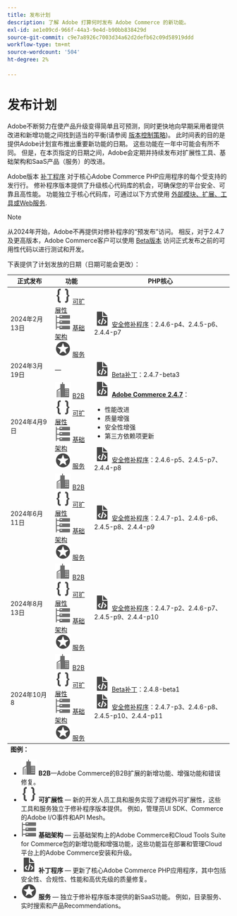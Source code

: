 ```yaml
---
title: 发布计划
description: 了解 Adobe 打算何时发布 Adobe Commerce 的新功能。
exl-id: ae1e09cd-966f-44a3-9e4d-b90bb838429d
source-git-commit: c9e7a8926c7003d34a62d2defb62c09d58919ddd
workflow-type: tm+mt
source-wordcount: '504'
ht-degree: 2%

---
```


# 发布计划

Adobe不断努力在使产品升级变得简单且可预测，同时更快地向早期采用者提供改进和新增功能之间找到适当的平衡(请参阅 [版本控制策略](versioning-policy.md))。 此时间表的目的是提供Adobe计划宣布推出重要新功能的日期。 这些功能在一年中可能会有所不同。 但是，在本页指定的日期之间，Adobe会定期并持续发布对扩展性工具、基础架构和SaaS产品（服务）的改进。

Adobe版本 [补丁程序](versioning-policy.md#patch-release) 对于核心Adobe Commerce PHP应用程序的每个受支持的发行行。 修补程序版本提供了升级核心代码库的机会，可确保您的平台安全、可靠且高性能。 功能独立于核心代码库，可通过以下方式使用 [外部模块、扩展、工具或Web服务](versioning-policy.md#extensibility-infrastructure-and-services-release).

>[!NOTE]
>
>从2024年开始，Adobe不再提供对修补程序的“预发布”访问。 相反，对于2.4.7及更高版本，Adobe Commerce客户可以使用 [Beta版本](beta.md) 访问正式发布之前的可用性代码以进行测试和开发。

下表提供了计划发放的日期（日期可能会更改）：

<table>
<thead>
  <tr>
    <th>正式发布</th>
    <th>功能</th>
    <th>PHP核心</th>
  </tr>
</thead>
<tfoot>
   <tr>
      <td colspan="3"><strong>图例：</strong>
         <ul>
            <li><strong><img alt="B2B功能图标" src="../assets/icons/enterprise.svg"></img> B2B</strong>—Adobe Commerce的B2B扩展的新增功能、增强功能和错误修复。</li>
            <li><strong><img alt="“可扩展性功能”图标" src="../assets/icons/brackets.svg"></img> 可扩展性</strong> — 新的开发人员工具和服务实现了进程外可扩展性，这些工具和服务独立于修补程序版本提供。 例如，管理员UI SDK、Commerce的Adobe I/O事件和API Mesh。</li>
            <li><strong><img alt="基础架构功能图标" src="../assets/icons/servers.svg"></img> 基础架构</strong> — 云基础架构上的Adobe Commerce和Cloud Tools Suite for Commerce包的新增功能和增强功能，这些功能旨在部署和管理Cloud平台上的Adobe Commerce安装和升级。</li>
            <li><strong><img alt="“补丁版本”图标" src="../assets/icons/file-code.svg"></img> 补丁程序</strong> — 更新了核心Adobe Commerce PHP应用程序，其中包括安全性、合规性、性能和高优先级的质量修复。</li>
            <li><strong><img alt="“服务”功能图标" src="../assets/icons/feature.svg"></img> 服务</strong> — 独立于修补程序版本提供的新SaaS功能。 例如，目录服务、实时搜索和产品Recommendations。</li>
         </ul>
      </td>
   </tr>
</tfoot>
<tbody>
  <tr>
    <td>2024年2月13日</td>
    <td><img alt="“可扩展性功能”图标" src="../assets/icons/brackets.svg"></img> <a href="https://developer.adobe.com/commerce/extensibility/">可扩展性</a><br><img alt="基础架构功能图标" src="../assets/icons/servers.svg"></img> <a href="https://experienceleague.adobe.com/docs/commerce-cloud-service/user-guide/release-notes/cloud-tools-suite.html">基础架构</a><br><img alt="“服务”功能图标" src="../assets/icons/feature.svg"></img> <a href="https://experienceleague.adobe.com/docs/commerce-merchant-services/user-guides/release-information/release-notes-all.html">服务</a></td>
    <td><img alt="“补丁版本”图标" src="../assets/icons/file-code.svg"></img> <a href="release-notes/security/overview.md">安全修补程序</a>：2.4.6-p4、2.4.5-p6、2.4.4-p7</td>
  </tr>
  <tr>
    <td>2024年3月19日</td>
    <td>—</td>
    <td><img alt="“补丁版本”图标" src="../assets/icons/file-code.svg"></img> <a href="release-notes/commerce/overview.md">Beta补丁</a>：2.4.7-beta3</td>
  </tr>
  <tr>
    <td>2024年4月9日</td>
    <td><img alt="B2B功能图标" src="../assets/icons/enterprise.svg"></img> <a href="https://experienceleague.adobe.com/docs/commerce-admin/b2b/release-notes.html">B2B</a><br><img alt="“可扩展性功能”图标" src="../assets/icons/brackets.svg"></img> <a href="https://developer.adobe.com/commerce/extensibility/">可扩展性</a><br><img alt="基础架构功能图标" src="../assets/icons/servers.svg"></img> <a href="https://experienceleague.adobe.com/docs/commerce-cloud-service/user-guide/release-notes/cloud-tools-suite.html">基础架构</a><br><img alt="“服务”功能图标" src="../assets/icons/feature.svg"></img> <a href="https://experienceleague.adobe.com/docs/commerce-merchant-services/user-guides/release-information/release-notes-all.html">服务</a></td>
    <td><img alt="“补丁版本”图标" src="../assets/icons/file-code.svg"></img> <a href="release-notes/commerce/overview.md"><strong>Adobe Commerce 2.4.7</a></strong>：<ul><li>性能改进</li><li>质量增强</li><li>安全性增强</li><li>第三方依赖项更新</li></ul><img alt="“补丁版本”图标" src="../assets/icons/file-code.svg"></img> <a href="release-notes/security/overview.md">安全修补程序</a>：2.4.6-p5、2.4.5-p7、2.4.4-p8</td>
  </tr>
  <tr>
    <td>2024年6月11日</td>
    <td><img alt="B2B功能图标" src="../assets/icons/enterprise.svg"></img> <a href="https://experienceleague.adobe.com/docs/commerce-admin/b2b/release-notes.html">B2B</a><br><img alt="“可扩展性功能”图标" src="../assets/icons/brackets.svg"></img> <a href="https://developer.adobe.com/commerce/extensibility/">可扩展性</a><br><img alt="基础架构功能图标" src="../assets/icons/servers.svg"></img> <a href="https://experienceleague.adobe.com/docs/commerce-cloud-service/user-guide/release-notes/cloud-tools-suite.html">基础架构</a><br><img alt="“服务”功能图标" src="../assets/icons/feature.svg"></img> <a href="https://experienceleague.adobe.com/docs/commerce-merchant-services/user-guides/release-information/release-notes-all.html">服务</a></td>
    <td><img alt="“补丁版本”图标" src="../assets/icons/file-code.svg"></img> <a href="release-notes/security/overview.md">安全修补程序</a>：2.4.7-p1、2.4.6-p6、2.4.5-p8、2.4.4-p9</td>
  </tr>
  <tr>
    <td>2024年8月13日</td>
    <td><img alt="B2B功能图标" src="../assets/icons/enterprise.svg"></img> <a href="https://experienceleague.adobe.com/docs/commerce-admin/b2b/release-notes.html">B2B</a><br><img alt="“可扩展性功能”图标" src="../assets/icons/brackets.svg"></img> <a href="https://developer.adobe.com/commerce/extensibility/">可扩展性</a><br><img alt="基础架构功能图标" src="../assets/icons/servers.svg"></img> <a href="https://experienceleague.adobe.com/docs/commerce-cloud-service/user-guide/release-notes/cloud-tools-suite.html">基础架构</a><br><img alt="“服务”功能图标" src="../assets/icons/feature.svg"></img> <a href="https://experienceleague.adobe.com/docs/commerce-merchant-services/user-guides/release-information/release-notes-all.html">服务</a></td>
    <td><img alt="“补丁版本”图标" src="../assets/icons/file-code.svg"></img> <a href="release-notes/security/overview.md">安全修补程序</a>：2.4.7-p2、2.4.6-p7、2.4.5-p9、2.4.4-p10</td>
  </tr>
  <tr>
    <td>2024年10月8</td>
    <td><img alt="B2B功能图标" src="../assets/icons/enterprise.svg"></img> <a href="https://experienceleague.adobe.com/docs/commerce-admin/b2b/release-notes.html">B2B</a><br><img alt="“可扩展性功能”图标" src="../assets/icons/brackets.svg"></img> <a href="https://developer.adobe.com/commerce/extensibility/">可扩展性</a><br><img alt="基础架构功能图标" src="../assets/icons/servers.svg"></img> <a href="https://experienceleague.adobe.com/docs/commerce-cloud-service/user-guide/release-notes/cloud-tools-suite.html">基础架构</a><br><img alt="“服务”功能图标" src="../assets/icons/feature.svg"></img> <a href="https://experienceleague.adobe.com/docs/commerce-merchant-services/user-guides/release-information/release-notes-all.html">服务</a></td>
    <td><img alt="“补丁版本”图标" src="../assets/icons/file-code.svg"></img> <a href="release-notes/commerce/overview.md">Beta补丁</a>：2.4.8-beta1<br><img alt="“补丁版本”图标" src="../assets/icons/file-code.svg"></img> <a href="release-notes/security/overview.md">安全修补程序</a>：2.4.7-p3、2.4.6-p8、2.4.5-p10、2.4.4-p11</td>
  </tr>
</tbody>
</table>
